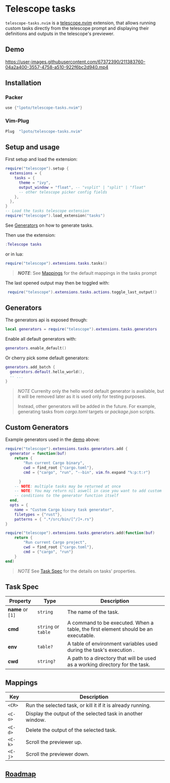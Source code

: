 # Telescope tasks

`telescope-tasks.nvim` is a [telescope.nvim](https://github.com/nvim-telescope/telescope.nvim) extension,
that allows running custom tasks directly from the telescope prompt and displaying their
definitions and outputs in the telescope's previewer.

## Demo

https://user-images.githubusercontent.com/67372390/211383760-04a2a400-3557-4758-a510-922f6bc2d940.mp4

## Installation

### Packer

```lua
use {"lpoto/telescope-tasks.nvim"}
```

### Vim-Plug

```lua
Plug  "lpoto/telescope-tasks.nvim"
```

## Setup and usage

First setup and load the extension:

```lua
require("telescope").setup {
  extensions = {
    tasks = {
      theme = "ivy",
      output_window = "float", -- "vsplit" | "split" | "float"
      -- other telescope picker config fields
    },
  },
}
-- Load the tasks telescope extension
require("telescope").load_extension("tasks")
```

See [Generators](#generators) on how to generate tasks.

Then use the extension:

```lua
:Telescope tasks
```

or in lua:

```lua
require("telescope").extensions.tasks.tasks()
```

> **_NOTE_**: See [Mappings](#mappings) for the default mappings in the tasks prompt

The last opened output may then be toggled with:

```lua
 require("telescope").extensions.tasks.actions.toggle_last_output()
```

## Generators

The generators api is exposed through:

```lua
local generators = require("telescope").extensions.tasks.generators
```

Enable all default generators with:

```lua
generators.enable_default()
```

Or cherry pick some default generators:

```lua
generators.add_batch {
  generators.default.hello_world(),
  -- ...
}
```

> _NOTE_ Currenlty only the hello world default generator is
> available, but it will be removed later as it is used only for testing purposes.
>
> Instead, other generators will be added in the future. For example, generating
> tasks from _cargo.toml_ targets or _package.json_ scripts.

## Custom Generators

Example generators used in the [demo](#demo) above:

```lua
require("telescope").extensions.tasks.generators.add {
  generator = function(buf)
    return {
        "Run current Cargo binary",
        cwd = find_root {"cargo.toml"},
        cmd = {"cargo", "run", "--bin", vim.fn.expand "%:p:t:r"}

      }
    -- NOTE: multiple tasks may be returned at once
    -- NOTE: You may return nil aswell in case you want to add custom
    -- conditions to the generator function itself
  end,
  opts = {
    name = "Custom Cargo binary task generator",
    filetypes = {"rust"},
    patterns = { ".*/src/bin/[^/]+.rs"}
}

require("telescope").extensions.tasks.generators.add(function(buf)
    return {
        "Run current Cargo project",
        cwd = find_root {"cargo.toml"},
        cmd = {"cargo", "run"}
    }
end)
```

> _NOTE_ See [Task Spec](#task-spec) for the details on tasks' properties.

## Task Spec

| Property          | Type                | Description                                                                        |
| ----------------- | ------------------- | ---------------------------------------------------------------------------------- |
| **name** or `[1]` | `string`            | The name of the task.                                                              |
| **cmd**           | `string` or `table` | A command to be executed. When a table, the first element should be an executable. |
| **env**           | `table?`            | A table of environment variables used during the task's execution .                |
| **cwd**           | `string?`           | A path to a directory that will be used as a working directory for the task.       |

## Mappings

| Key     | Description                                                 |
| ------- | ----------------------------------------------------------- |
| `<CR>`  | Run the selected task, or kill it if it is already running. |
| `<C-o>` | Display the output of the selected task in another window.  |
| `<C-d>` | Delete the output of the selected task.                     |
| `<C-k>` | Scroll the previewer up.                                    |
| `<C-j>` | Scroll the previewer down.                                  |

## [Roadmap](./ROADMAP.md)
